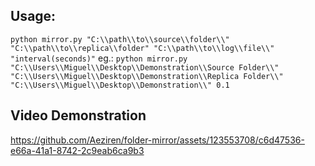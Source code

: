 ## Usage:
`python mirror.py "C:\\path\\to\\source\\folder\\" "C:\\path\\to\\replica\\folder" "C:\\path\\to\\log\\file\\" "interval(seconds)"`
eg.:
`python mirror.py "C:\\Users\\Miguel\\Desktop\\Demonstration\\Source Folder\\" "C:\\Users\\Miguel\\Desktop\\Demonstration\\Replica Folder\\" "C:\\Users\\Miguel\\Desktop\\Demonstration\\" 0.1`

## Video Demonstration

https://github.com/Aeziren/folder-mirror/assets/123553708/c6d47536-e66a-41a1-8742-2c9eab6ca9b3

